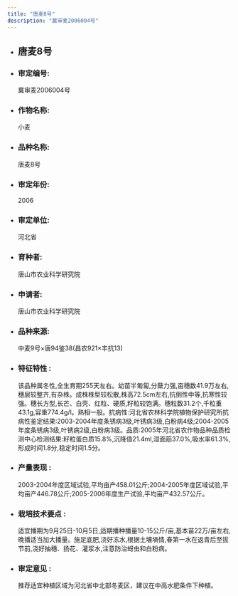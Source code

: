 ```yaml
---
title: "唐麦8号"
description: "冀审麦2006004号"
---
```

* ## 唐麦8号
* ###  审定编号:  
   冀审麦2006004号

*  ### 作物名称:  
   小麦

*   ###  品种名称: 
    唐麦8号

*   ### 审定年份: 
    2006

*   ### 审定单位:  
    河北省

*   ### 育种者:  
    唐山市农业科学研究院

*   ### 申请者:  
    唐山市农业科学研究院

*   ### 品种来源:  
    中麦9号×唐94鉴38(昌农921×丰抗13)

*   ### 特征特性 : 
    该品种属冬性,全生育期255天左右。幼苗半匍匐,分蘖力强,亩穗数41.9万左右,穗层较整齐,有杂株。成株株型较松散,株高72.5cm左右,抗倒性中等,抗寒性较强。穗长方型,长芒、白壳、红粒、硬质,籽粒较饱满。穗粒数31.2个,千粒重43.1g,容重774.4g/l。熟相一般。抗病性:河北省农林科学院植物保护研究所抗病性鉴定结果:2003-2004年度条锈病3级,叶锈病3级,白粉病4级;2004-2005年度条锈病3级,叶锈病2级,白粉病3级。品质:2005年河北省农作物品种品质检测中心检测结果:籽粒蛋白质15.8%,沉降值21.4ml,湿面筋37.0%,吸水率61.3%,形成时间1.8分,稳定时间1.5分。

*   ### 产量表现 : 
    2003-2004年度区域试验,平均亩产458.01公斤;2004-2005年度区域试验,平均亩产446.78公斤;2005-2006年度生产试验,平均亩产432.57公斤。

*   ### 栽培技术要点 : 
    适宜播期为9月25日-10月5日,适期播种播量10-15公斤/亩,基本苗22万/亩左右,晚播适当加大播量。施足底肥,浇好冻水,根据土壤墒情,春第一水在返青后至拔节前,浇好抽穗、扬花、灌浆水,注意防治蚜虫和白粉病。

*   ### 审定意见 : 
    推荐适宜种植区域为河北省中北部冬麦区，建议在中高水肥条件下种植。
